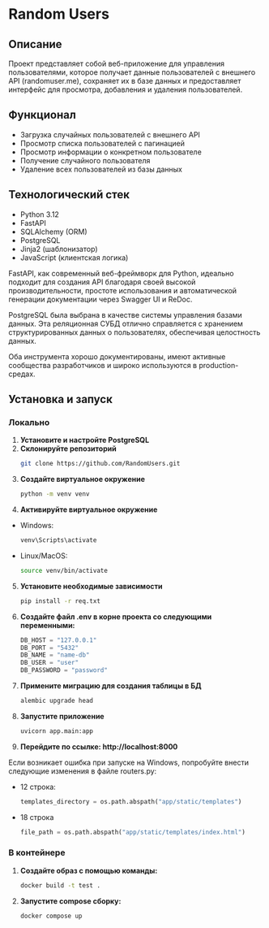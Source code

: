 # Random Users

## Описание
Проект представляет собой веб-приложение для управления пользователями, которое получает данные пользователей с внешнего API (randomuser.me), сохраняет их в базе данных и предоставляет интерфейс для просмотра, добавления и удаления пользователей.

## Функционал
- Загрузка случайных пользователей с внешнего API
- Просмотр списка пользователей с пагинацией
- Просмотр информации о конкретном пользователе
- Получение случайного пользователя
- Удаление всех пользователей из базы данных

## Технологический стек
- Python 3.12
- FastAPI
- SQLAlchemy (ORM)
- PostgreSQL
- Jinja2 (шаблонизатор)
- JavaScript (клиентская логика)

 FastAPI, как современный веб-фреймворк для Python, идеально подходит для создания API благодаря своей высокой производительности, простоте использования и автоматической генерации документации через Swagger UI и ReDoc. 
 
PostgreSQL была выбрана в качестве системы управления базами данных. Эта реляционная СУБД отлично справляется с хранением структурированных данных о пользователях, обеспечивая целостность данных.

Оба инструмента хорошо документированы, имеют активные сообщества разработчиков и широко используются в production-средах.

## Установка и запуск

### Локально

1. **Установите и настройте  PostgreSQL**
2. **Склонируйте репозиторий**
   ```bash
   git clone https://github.com/RandomUsers.git

3. **Создайте виртуальное окружение**
    ```bash
    python -m venv venv
   
4. **Активируйте виртуальное окружение**
- Windows:
    ```bash
    venv\Scripts\activate

- Linux/MacOS:
    ```bash
    source venv/bin/activate

5. **Установите необходимые зависимости**
    ```bash
    pip install -r req.txt
   
6. **Создайте файл .env в корне проекта со следующими переменными:**
    ```python
    DB_HOST = "127.0.0.1"
    DB_PORT = "5432"
    DB_NAME = "name-db"
    DB_USER = "user"
    DB_PASSWORD = "password"

7. **Примените миграцию для создания таблицы в БД**
    ```bash
   alembic upgrade head

8. **Запустите приложение**
    ```bash
   uvicorn app.main:app

9. **Перейдите по ссылке: http://localhost:8000**

Если возникает ошибка при запуске на Windows, попробуйте внести следующие изменения в файле routers.py: 

- 12 строка: 
    ```python
    templates_directory = os.path.abspath("app/static/templates")
- 18 строка
    ```python
    file_path = os.path.abspath("app/static/templates/index.html")
  
### В контейнере

1. **Создайте образ с помощью команды:**
    ```bash
   docker build -t test .

2. **Запустите compose сборку:**
    ```bash
   docker compose up